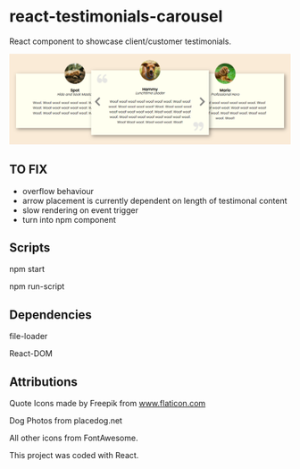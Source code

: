 # react-testimonials-carousel

React component to showcase client/customer testimonials.

![alt text](./design/desktop-1366x768.png)

## TO FIX

- overflow behaviour
- arrow placement is currently dependent on length of testimonal content
- slow rendering on event trigger
- turn into npm component

## Scripts

npm start

npm run-script

## Dependencies

file-loader

React-DOM

## Attributions

Quote Icons made by Freepik from www.flaticon.com

Dog Photos from placedog.net

All other icons from FontAwesome.

This project was coded with React.
